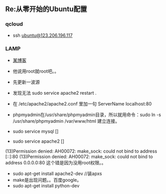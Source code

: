 ## Re:从零开始的Ubuntu配置

### qcloud
- ssh ubuntu@123.206.196.117

### LAMP
- [某博客](http://www.linuxeden.com/html/softuse/20140610/152522.html)
- 他说用root就root吧。。
- 先更新一波源


- 发现无法 sudo service apache2 restart .
- 在 /etc/apache2/apache2.conf 里加一句 ServerName localhost:80
- phpmyadmin在/usr/share/phpmyadmin目录，所以就用命令：sudo ln -s /usr/share/phpmyadmin /var/www/html 建立连接。


- sudo service mysql []
- sudo service apache2 []

(13)Permission denied: AH00072: make_sock: could not bind to address [::]:80
(13)Permission denied: AH00072: make_sock: could not bind to address 0.0.0.0:80
这个错是因为没用root权限。。


- sudo apt-get install apache2-dev //装apxs
- make是出现问题。。百度google。
- sudo apt-get install python-dev